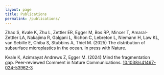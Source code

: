 ```yaml
---
layout: page
title: Publications
permalink: /publications/
---
```


Zhao S, Kvale K, Zhu L, Zettler ER, Egger M, Bos RP, Mincer T, Amaral-Zettler LA, Nakajima R, Galgani L, Richon C, Lebreton L, Niemann H, Law KL, van Sebille E, Chiba S, Stubbins A, Thiel M. (2025) The distribution of subsurface microplastics in the ocean. In press with Nature.

Kvale K, Azimrayat Andrews Z, Egger M. (2024) Mind the fragmentation gap. Peer-reviewed Comment in Nature Communications. [10.1038/s41467-024-53962-3](https://www.nature.com/articles/s41467-024-53962-3)  



